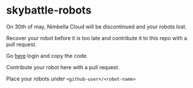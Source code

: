 # skybattle-robots

On 30th of may, Nimbella Cloud will be discontinued and your robots lost.

Recover your robot before it is too late and contribute it to this repo with a pull request.

Go [here](http://bit.ly/nimbots) login and copy the code.

Contribute your robot here with a pull request.

Place your robots under `<github-user>/<robot-name>`
